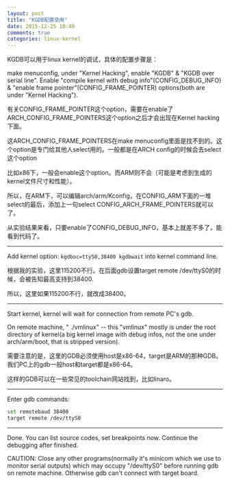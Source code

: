```yaml
---
layout: post
title: "KGDB配置使用"
date: 2015-12-25 10:49
comments: true
categories: linux-kernel
---
```


KGDB可以用于linux kernel的调试，具体的配置步骤是：

<!-- more -->

make menuconfig, under "Kernel Hacking", enable "KGDB" & "KGDB over serial line". Enable "compile kernel with debug info"(CONFIG_DEBUG_INFO) & "enable frame pointer"(CONFIG_FRAME_POINTER) options(both are under "Kernel Hacking").

有关CONFIG_FRAME_POINTER这个option，需要在enable了ARCH_CONFIG_FRAME_POINTERS这个option之后才会出现在Kernel hacking下面。

这ARCH_CONFIG_FRAME_POINTERS在make menuconfig里面是找不到的。这个option是专门给其他人select用的。一般都是在ARCH config的时候会去select这个option

比如x86下，一般会enable这个option。而ARM则不会（可能是考虑到生成的kernel文件尺寸和性能）。

所以，在ARM下，可以编辑arch/arm/Kconfig，在CONFIG_ARM下面的一堆select的最后，添加上一句select CONFIG_ARCH_FRAME_POINTERS就可以了。 

从实验结果来看，只要enable了CONFIG_DEBUG_INFO，基本上就差不多了，能看到代码了。 

***

Add kernel option: `kgdboc=ttyS0,38400 kgdbwait` into kernel command line.

根据我的实验，这里115200不行。在后面gdb设置target remote /dev/ttyS0的时候，会被告知最高支持到38400.

所以，这里如果115200不行，就改成38400。 

***

Start kernel, kernel will wait for connection from remote PC's gdb. 

On remote machine, "<gdb path> ./vmlinux" -- this "vmlinux" mostly is under the root directory of kernel(a big kernel image with debug infos, not the one under arch/arm/boot, that is stripped version).

需要注意的是，这里的GDB必须使用host是x86-64，target是ARM的那种GDB。我们PC上的gdb一般host和target都是x86-64。

这样的GDB可以在一些常见的toolchain网站找到，比如linaro。 

***

Enter gdb commands:

``` bash
set remotebaud 38400
target remote /dev/ttyS0
```

***

Done. You can list source codes, set breakpoints now. Continue the debugging after finished.

CAUTION: Close any other programs(normally it's minicom which we use to monitor serial outputs) which may occupy "/dev/ttyS0" before running gdb on remote machine. Otherwise gdb can't connect with target board.  
